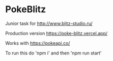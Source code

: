# PokeBlitz
Junior task for http://www.blitz-studio.ru/

Production version https://poke-blitz.vercel.app/

Works with https://pokeapi.co/

To run this do 'npm i' and then 'npm run start'
